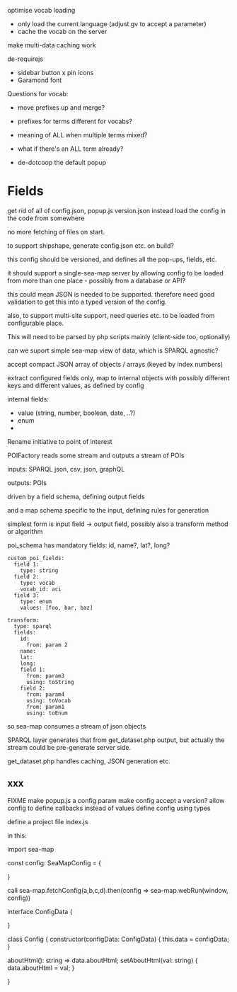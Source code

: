 optimise vocab loading
- only load the current language (adjust gv to accept a parameter)
- cache the vocab on the server



make multi-data caching work

de-requirejs
- sidebar button
x pin icons
- Garamond font


Questions for vocab:
- move prefixes up and merge?
- prefixes for terms different for vocabs?
- meaning of ALL when multiple terms mixed?
- what if there's an ALL term already?


- de-dotcoop the default popup


# Fields

get rid of all of config.json, popup.js version.json
instead load the config in the code from somewhere

no more fetching of files on start.

to support shipshape, generate config.json etc. on build?

this config should be versioned, and defines all the pop-ups, fields, etc.

it should support a single-sea-map server by allowing config to be loaded from more than one place - possibly from a database or API?

this could mean JSON is needed to be supported. therefore need good
validation to get this into a typed version of the config.


also, to support multi-site support, need queries etc. to be loaded from configurable place. 

This will need to be parsed by php scripts mainly (client-side too, optionally)



can we suport simple sea-map view of data, which is SPARQL agnostic?

accept compact JSON array of objects / arrays (keyed by index numbers)

extract configured fields only, map to internal objects with possibly different keys and different values, as defined by config


internal fields:
- value (string, number, boolean, date, ..?)
- enum
- 

Rename initiative to point of interest

POIFactory reads some stream and outputs a stream of POIs

inputs: SPARQL json, csv, json, graphQL

outputs: POIs

driven by a field schema, defining output fields

and a map schema specific to the input, defining rules for generation

simplest form is input field -> output field, possibly also a transform method or algorithm

poi_schema has mandatory fields: id, name?, lat?, long?

```
custom_poi_fields:
  field 1:
    type: string
  field 2:
    type: vocab
	vocab_id: aci
  field 3:
    type: enum
	values: [foo, bar, baz]
	
transform:
  type: sparql
  fields: 
    id:
	  from: param 2
    name:
	lat:
	long:
	field 1:
	  from: param3
	  using: toString
	field 2:
	  from: param4
	  using: toVocab
	  from: param1
	  using: toEnum
```


so sea-map consumes a stream of json objects

SPARQL layer generates that from get_dataset.php output, but actually the stream could be pre-generate server side.

get_dataset.php handles caching, JSON generation etc.



## xxx


FIXME
make popup.js a config param
make config accept a version?
allow config to define callbacks instead of values
define config using types

define a project file index.js


in this:

import sea-map



const config: SeaMapConfig = {


}

call
sea-map.fetchConfig(a,b,c,d).then(config => sea-map.webRun(window, config))


interface ConfigData {

}


class Config {
   constructor(configData: ConfigData) {
      this.data = configData;
   }

   aboutHtml(): string => data.aboutHtml;
   setAboutHtml(val: string) { data.aboutHtml = val; }



}
